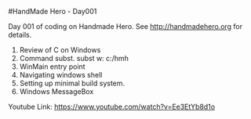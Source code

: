 #HandMade Hero - Day001

Day 001 of coding on Handmade Hero. 
See http://handmadehero.org for details.

1. Review of C on Windows
2. Command subst. subst w: c:/hmh
3. WinMain entry point
4. Navigating windows shell
5. Setting up minimal build system.
6. Windows MessageBox

Youtube Link:
https://www.youtube.com/watch?v=Ee3EtYb8d1o
